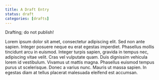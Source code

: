 ```yaml
---
title: A Draft Entry
status: draft
categories: [drafts]
---
```

Drafting; do not publish!


Lorem ipsum dolor sit amet, consectetur adipiscing elit. Sed non ante sapien. Integer posuere neque eu erat egestas imperdiet. Phasellus mollis tincidunt arcu in euismod. Integer turpis sapien, gravida in tempus nec, adipiscing vitae velit. Cras vel vulputate quam. Duis dignissim vehicula lorem id vestibulum. Vivamus ut mattis magna. Phasellus euismod tempus purus ut scelerisque. Donec a varius nunc. Mauris ut massa sapien. In egestas diam at tellus placerat malesuada eleifend est accumsan.





